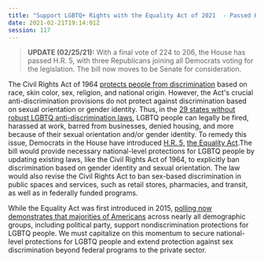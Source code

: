 ```yaml
---
title: "Support LGBTQ+ Rights with the Equality Act of 2021  - Passed House"
date: 2021-02-21T19:14:01Z
session: 117
---
```

>**UPDATE (02/25/21):** With a final vote of 224 to 206, the House has passed H.R. 5, with three Republicans joining all Democrats voting for the legislation. The bill now moves to be Senate for consideration. 

The Civil Rights Act of 1964 [protects people from discrimination](https://www.loc.gov/exhibits/civil-rights-act/civil-rights-act-of-1964.html) based on race, skin color, sex, religion, and national origin. However, the Act's crucial anti-discrimination provisions do not protect against discrimination based on sexual orientation or gender identity. Thus, in the [29 states without robust LGBTQ anti-discrimination laws](https://www.freedomforallamericans.org/states/), LGBTQ people can legally be fired, harassed at work, barred from businesses, denied housing, and more because of their sexual orientation and/or gender identity. To remedy this issue, Democrats in the House have introduced [H.R. 5,](https://www.congress.gov/bill/117th-congress/house-bill/5) [the Equality Act](https://www.nbcnews.com/feature/nbc-out/house-expected-vote-sweeping-lgbtq-rights-bill-next-week-n1258292).The bill would provide necessary national-level protections for LGBTQ people by updating existing laws, like the Civil Rights Act of 1964, to explicitly ban discrimination based on gender identity and sexual orientation. The law would also revise the Civil Rights Act to ban sex-based discrimination in public spaces and services, such as retail stores, pharmacies, and transit, as well as in federally funded programs. 

While the Equality Act was first introduced in 2015, [polling now demonstrates that majorities of Americans](https://www.prri.org/research/americans-support-protections-lgbt-people/) across nearly all demographic groups, including political party, support nondiscrimination protections for LGBTQ people. We must capitalize on this momentum to secure national-level protections for LGBTQ people and extend protection against sex discrimination beyond federal programs to the private sector.
